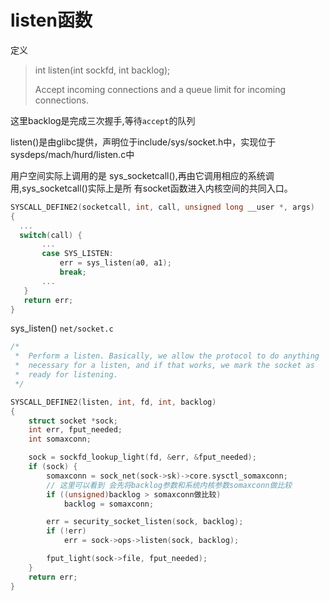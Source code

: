 listen函数
====
定义
>int listen(int sockfd, int backlog);
>
>Accept incoming connections and a queue limit for incoming connections. 
 
 这里backlog是完成三次握手,等待`accept`的队列
 
 listen()是由glibc提供，声明位于include/sys/socket.h中，实现位于sysdeps/mach/hurd/listen.c中
 
 用户空间实际上调用的是 sys_socketcall(),再由它调用相应的系统调用,sys_socketcall()实际上是所
有socket函数进入内核空间的共同入口。
 ```c
SYSCALL_DEFINE2(socketcall, int, call, unsigned long __user *, args)  
{  
   ...  
   switch(call) {  
        ...  
        case SYS_LISTEN:  
            err = sys_listen(a0, a1);  
            break;  
        ...  
    }  
    return err;  
}  
```
 
 
 sys_listen() `net/socket.c` 
```c
/*
 *	Perform a listen. Basically, we allow the protocol to do anything
 *	necessary for a listen, and if that works, we mark the socket as
 *	ready for listening.
 */

SYSCALL_DEFINE2(listen, int, fd, int, backlog)
{
	struct socket *sock;
	int err, fput_needed;
	int somaxconn;

	sock = sockfd_lookup_light(fd, &err, &fput_needed);
	if (sock) {
		somaxconn = sock_net(sock->sk)->core.sysctl_somaxconn;
        // 这里可以看到 会先将backlog参数和系统内核参数somaxconn做比较
		if ((unsigned)backlog > somaxconn做比较)
			backlog = somaxconn;

		err = security_socket_listen(sock, backlog);
		if (!err)
			err = sock->ops->listen(sock, backlog);

		fput_light(sock->file, fput_needed);
	}
	return err;
}
```